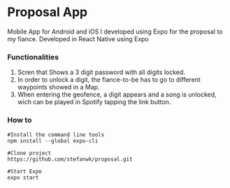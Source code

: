 # Proposal App
Mobile App for Android and iOS I developed using Expo for the proposal to my fiance.
Developed in React Native using Expo

### Functionalities

1. Scren that Shows a 3 digit password with all digits locked.
2. In order to unlock a digit, the fiance-to-be has to go to different waypoints showed in a Map.
3. When entering the geofence, a digit appears and a song is unlocked, wich can be played in Spotify tapping the link button.

### How to

```console
#Install the command line tools
npm install --global expo-cli

#Clone project
https://github.com/stefanwk/proposal.git

#Start Expo
expo start
```
